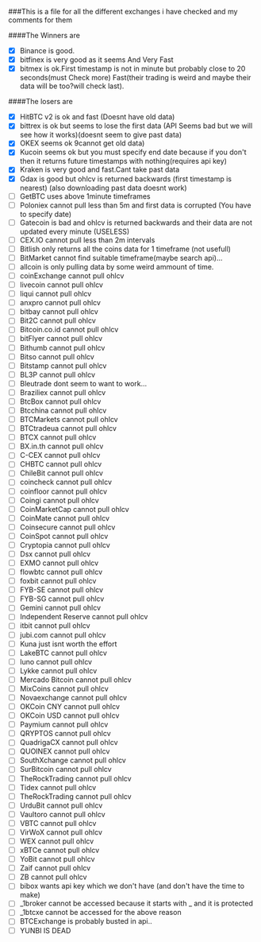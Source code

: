 ###This is a file for all the different exchanges i have checked and my comments for them

####The Winners are 
- [x] Binance is good.
- [x] bitfinex is very good as it seems And Very Fast
- [x] bitmex is ok.First timestamp is not in minute but probably close to 20 seconds(must Check more) Fast(their trading is weird and maybe their data will be too?will check last).

####The losers are
- [x] HitBTC v2 is ok and fast (Doesnt have old data)
- [x] bittrex is ok but seems to lose the first data (API Seems bad but we will see how it works)(doesnt seem to give past data)
- [x] OKEX seems ok 9cannot get old data)
- [x] Kucoin seems ok but you must specify end date because if you don't then it returns future timestamps with nothing(requires api key)
- [x] Kraken is very good and fast.Cant take past data
- [x] Gdax is good but ohlcv is returned backwards (first timestamp is nearest) (also downloading past data doesnt work)
- [ ] GetBTC uses above 1minute timeframes
- [ ] Poloniex cannot pull less than 5m and first data is corrupted (You have to specify date)
- [ ] Gatecoin is bad and ohlcv is returned backwards and their data are not updated every minute (USELESS)
- [ ] CEX.IO cannot pull less than 2m intervals
- [ ] Bitlish only returns all the coins data for 1 timeframe (not usefull)
- [ ] BitMarket cannot find suitable timeframe(maybe search api)...
- [ ] allcoin is only pulling data by some weird ammount of time.
- [ ] coinExchange cannot pull ohlcv
- [ ] livecoin cannot pull ohlcv
- [ ] liqui cannot pull ohlcv
- [ ] anxpro cannot pull ohlcv
- [ ] bitbay cannot pull ohlcv
- [ ] Bit2C cannot pull ohlcv
- [ ] Bitcoin.co.id cannot pull ohlcv
- [ ] bitFlyer cannot pull ohlcv
- [ ] Bithumb cannot pull ohlcv
- [ ] Bitso cannot pull ohlcv
- [ ] Bitstamp cannot pull ohlcv
- [ ] BL3P cannot pull ohlcv
- [ ] Bleutrade dont seem to want to work...
- [ ] Braziliex cannot pull ohlcv
- [ ] BtcBox cannot pull ohlcv
- [ ] Btcchina cannot pull ohlcv
- [ ] BTCMarkets cannot pull ohlcv
- [ ] BTCtradeua cannot pull ohlcv
- [ ] BTCX cannot pull ohlcv
- [ ] BX.in.th cannot pull ohlcv
- [ ] C-CEX cannot pull ohlcv
- [ ] CHBTC cannot pull ohlcv
- [ ] ChileBit cannot pull ohlcv
- [ ] coincheck cannot pull ohlcv
- [ ] coinfloor cannot pull ohlcv
- [ ] Coingi cannot pull ohlcv
- [ ] CoinMarketCap cannot pull ohlcv
- [ ] CoinMate cannot pull ohlcv
- [ ] Coinsecure cannot pull ohlcv
- [ ] CoinSpot cannot pull ohlcv
- [ ] Cryptopia cannot pull ohlcv
- [ ] Dsx cannot pull ohlcv
- [ ] EXMO cannot pull ohlcv
- [ ] flowbtc cannot pull ohlcv
- [ ] foxbit cannot pull ohlcv
- [ ] FYB-SE cannot pull ohlcv
- [ ] FYB-SG cannot pull ohlcv
- [ ] Gemini cannot pull ohlcv
- [ ] Independent Reserve cannot pull ohlcv
- [ ] itbit cannot pull ohlcv
- [ ] jubi.com cannot pull ohlcv
- [ ] Kuna just isnt worth the effort
- [ ] LakeBTC cannot pull ohlcv
- [ ] luno cannot pull ohlcv
- [ ] Lykke cannot pull ohlcv
- [ ] Mercado Bitcoin cannot pull ohlcv
- [ ] MixCoins cannot pull ohlcv
- [ ] Novaexchange cannot pull ohlcv
- [ ] OKCoin CNY cannot pull ohlcv
- [ ] OKCoin USD cannot pull ohlcv
- [ ] Paymium cannot pull ohlcv
- [ ] QRYPTOS cannot pull ohlcv
- [ ] QuadrigaCX cannot pull ohlcv
- [ ] QUOINEX cannot pull ohlcv
- [ ] SouthXchange cannot pull ohlcv
- [ ] SurBitcoin cannot pull ohlcv
- [ ] TheRockTrading cannot pull ohlcv
- [ ] Tidex cannot pull ohlcv
- [ ] TheRockTrading cannot pull ohlcv
- [ ] UrduBit cannot pull ohlcv
- [ ] Vaultoro cannot pull ohlcv
- [ ] VBTC cannot pull ohlcv
- [ ] VirWoX cannot pull ohlcv
- [ ] WEX cannot pull ohlcv
- [ ] xBTCe cannot pull ohlcv
- [ ] YoBit cannot pull ohlcv
- [ ] Zaif cannot pull ohlcv
- [ ] ZB cannot pull ohlcv
- [ ] bibox wants api key which we don't have (and don't have the time to make)
- [ ] _1broker cannot be accessed because it starts with _ and it is protected
- [ ] _1btcxe cannot be accessed for the above reason
- [ ] BTCExchange is probably busted in api..
- [ ] YUNBI IS DEAD
